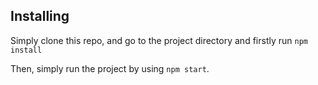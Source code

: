 
## Installing

Simply clone this repo, and go to the project directory and firstly run `npm install`

Then, simply run the project by using `npm start`.
